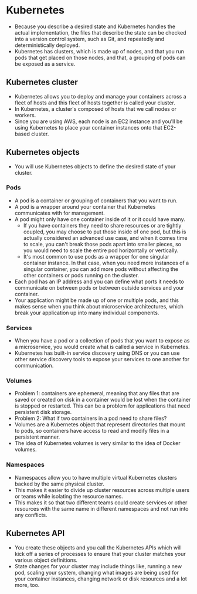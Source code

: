 # Kubernetes 

- Because you describe a desired state and Kubernetes handles the actual implementation, the files that describe the state can be checked into a version control system, such as Git, and repeatedly and deterministically deployed.
- Kubernetes has clusters, which is made up of nodes, and that you run pods that get placed on those nodes, and that, a grouping of pods can be exposed as a service.

## Kubernetes cluster
- Kubernetes allows you to deploy and manage your containers across a fleet of hosts and this fleet of hosts together is called your cluster.
- In Kubernetes, a cluster's composed of hosts that we call nodes or workers.
- Since you are using AWS, each node is an EC2 instance and you'll be using Kubernetes to place your container instances onto that EC2-based cluster.


## Kubernetes objects

- You will use Kubernetes objects to define the desired state of your cluster.

### Pods
- A pod is a container or grouping of containers that you want to run.
- A pod is a wrapper around your container that Kubernetes communicates with for management.
- A pod might only have one container inside of it or it could have many.
    - If you have containers they need to share resources or are tightly coupled, you may choose to put those inside of one pod, but this is actually considered an advanced use case, and when it comes time to scale, you can't break those pods apart into smaller pieces, so you would need to scale the entire pod horizontally or vertically.
    - It's most common to use pods as a wrapper for one singular container instance. In that case, when you need more instances of a singular container, you can add more pods without affecting the other containers or pods running on the cluster.
- Each pod has an IP address and you can define what ports it needs
to communicate on between pods or between outside services and your container.
- Your application might be made up of one or multiple pods, and this makes sense when you think about microservice architectures, which break your application up into many individual components.

### Services
- When you have a pod or a collection of pods that you want to expose as a microservice, you would create what is called a service in Kubernetes.
- Kubernetes has built-in service discovery using DNS or you can use other service discovery tools to expose your services to one another for communication.

### Volumes
- Problem 1: containers are ephemeral, meaning that any files that are saved or created on disk in a container would be lost when the container is stopped or restarted. This can be a problem for applications that need persistent disk storage.
- Problem 2: What if two containers in a pod need to share files?
- Volumes are a Kubernetes object that represent directories that mount to pods, so containers have access to read and modify files in a persistent manner.
- The idea of Kubernetes volumes is very similar to the idea of Docker volumes.

### Namespaces
- Namespaces allow you to have multiple virtual Kubernetes clusters backed by the same physical cluster.
- This makes it easier to divide up cluster resources across multiple users or teams while isolating the resource names.
- This makes it so that two different teams could create services
or other resources with the same name in different namespaces and not run into any conflicts.


## Kubernetes API
- You create these objects and you call the Kubernetes APIs which will kick off a series of processes to ensure that your cluster matches your various object definitions.
- State changes for your cluster may include things like, running a new pod, scaling your system, changing what images are being used for your container instances, changing network or disk resources and a lot more, too.